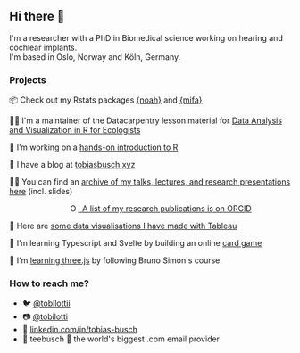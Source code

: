 ## Hi there 👋

I'm a researcher with a PhD in Biomedical science working on hearing and cochlear implants.  
I'm based in Oslo, Norway and Köln, Germany. 

### Projects

📦 Check out my Rstats packages [{noah}](https://teebusch.github.io/noah/) and [{mifa}](https://teebusch.github.io/mifa/)

👷‍♂️ I'm a maintainer of the Datacarpentry lesson material for [Data Analysis and Visualization in R for Ecologists](https://github.com/datacarpentry/R-ecology-lesson/)

📘 I’m working on a [hands-on introduction to R](https://github.com/Teebusch/r-intro)

📜 I have a blog at [tobiasbusch.xyz](https://tobiasbusch.xyz)

🧑‍🏫 You can find an [archive of my talks, lectures, and research presentations here](https://github.com/Teebusch/presentations) (incl. slides)

<p><div itemscope itemtype="https://schema.org/Person">&nbsp;<a itemprop="sameAs" content="https://orcid.org/0000-0002-8390-7892" href="https://orcid.org/0000-0002-8390-7892" target="orcid.widget" rel="me noopener noreferrer" style="vertical-align:top;"><img src="https://orcid.org/sites/default/files/images/orcid_16x16.png" style="width:1em;margin-left:.5em;padding-left:7em;" alt="ORCID iD icon">&nbsp;&nbsp;A list of my research publications is on ORCID</a></div></p>

📶 Here are [some data visualisations I have made with Tableau](https://public.tableau.com/app/profile/tiobias.busch)

🌱 I’m learning Typescript and Svelte by building an online [card game](https://github.com/Teebusch/nine-circles)

🎲 I'm [learning three.js](https://github.com/Teebusch/threejs-journey) by following Bruno Simon's course.

### How to reach me?

* 🐦 [@tobilottii](http://twitter.com/tobilottii/)  
* 📷 [@tobilotti](https://www.instagram.com/tobilotti/)
* 👔 [linkedin.com/in/tobias-busch](linkedin.com/in/tobias-busch)
* 📨 teebusch 🐒 the world's biggest .com email provider

<!--
**Teebusch/Teebusch** is a ✨ _special_ ✨ repository because its `README.md` (this file) appears on your GitHub profile.

Here are some ideas to get you started:

- 🔭 I’m currently working on ...
- 🌱 I’m currently learning ...
- 👯 I’m looking to collaborate on ...
- 🤔 I’m looking for help with ...
- 💬 Ask me about ...
- 📫 How to reach me: ...
- 😄 Pronouns: ...
- ⚡ Fun fact: ...
-->
